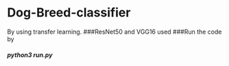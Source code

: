 # Dog-Breed-classifier
By using transfer learning.
###ResNet50 and VGG16 used
###Run the code by 
##### python3 run.py
